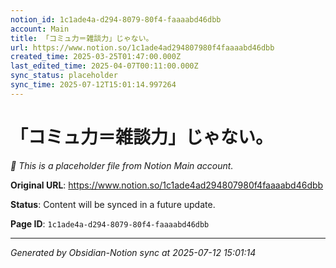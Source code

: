 ```yaml
---
notion_id: 1c1ade4a-d294-8079-80f4-faaaabd46dbb
account: Main
title: 「コミュ力＝雑談力」じゃない。
url: https://www.notion.so/1c1ade4ad294807980f4faaaabd46dbb
created_time: 2025-03-25T01:47:00.000Z
last_edited_time: 2025-04-07T00:11:00.000Z
sync_status: placeholder
sync_time: 2025-07-12T15:01:14.997264
---
```


# 「コミュ力＝雑談力」じゃない。

*🔄 This is a placeholder file from Notion Main account.*

**Original URL**: https://www.notion.so/1c1ade4ad294807980f4faaaabd46dbb

**Status**: Content will be synced in a future update.

**Page ID**: `1c1ade4a-d294-8079-80f4-faaaabd46dbb`

---

*Generated by Obsidian-Notion sync at 2025-07-12 15:01:14*
